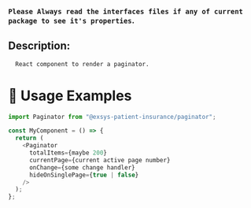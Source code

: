 ### `Please Always read the interfaces files if any of current package to see it's properties`.

## Description:

```sh
  React component to render a paginator.
```

# 🔨 Usage Examples

```typescript
import Paginator from "@exsys-patient-insurance/paginator";

const MyComponent = () => {
  return (
    <Paginator
      totalItems={maybe 200}
      currentPage={current active page number}
      onChange={some change handler}
      hideOnSinglePage={true | false}
    />
  );
};
```
